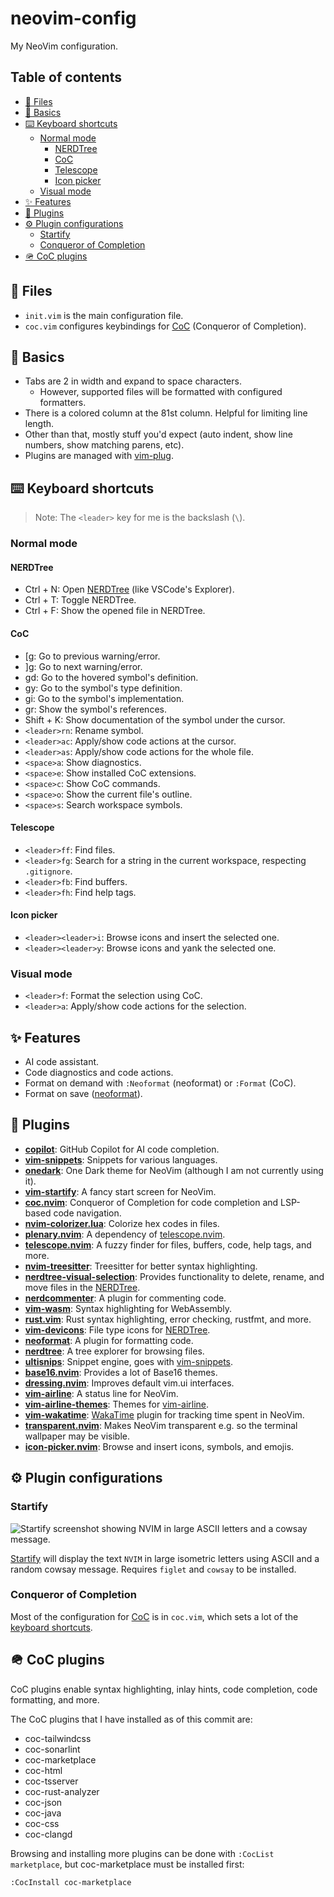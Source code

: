 # neovim-config

My NeoVim configuration.

## Table of contents

- [📂 Files](#-files)
- [🏃 Basics](#-basics)
- [⌨️ Keyboard shortcuts](#%EF%B8%8F-keyboard-shortcuts)
  - [Normal mode](#normal-mode)
    - [NERDTree](#nerdtree)
    - [CoC](#coc)
    - [Telescope](#telescope)
    - [Icon picker](#icon-picker)
  - [Visual mode](#visual-mode)
- [✨ Features](#-features)
- [🧩 Plugins](#-plugins)
- [⚙️ Plugin configurations](#%EF%B8%8F-plugin-configurations)
  - [Startify](#startify)
  - [Conqueror of Completion](#conqueror-of-completion)
- [🪖 CoC plugins](#-coc-plugins)

## 📂 Files

- `init.vim` is the main configuration file.
- `coc.vim` configures keybindings for [CoC][coc] (Conqueror of Completion).

[coc]: https://github.com/neoclide/coc.nvim

## 🏃 Basics

- Tabs are 2 in width and expand to space characters.
  - However, supported files will be formatted with configured formatters.
- There is a colored column at the 81st column. Helpful for limiting line
  length.
- Other than that, mostly stuff you'd expect (auto indent, show line numbers,
  show matching parens, etc).
- Plugins are managed with [vim-plug][vim-plug].

[vim-plug]: https://github.com/junegunn/vim-plug

## ⌨️ Keyboard shortcuts

> Note: The `<leader>` key for me is the backslash (`\`).

### Normal mode

#### NERDTree

- Ctrl + N: Open [NERDTree][nerdtree] (like VSCode's Explorer).
- Ctrl + T: Toggle NERDTree.
- Ctrl + F: Show the opened file in NERDTree.

#### CoC

- \[g: Go to previous warning/error.
- \]g: Go to next warning/error.
- gd: Go to the hovered symbol's definition.
- gy: Go to the symbol's type definition.
- gi: Go to the symbol's implementation.
- gr: Show the symbol's references.
- Shift + K: Show documentation of the symbol under the cursor.
- `<leader>rn`: Rename symbol.
- `<leader>ac`: Apply/show code actions at the cursor.
- `<leader>as`: Apply/show code actions for the whole file.
- `<space>a`: Show diagnostics.
- `<space>e`: Show installed CoC extensions.
- `<space>c`: Show CoC commands.
- `<space>o`: Show the current file's outline.
- `<space>s`: Search workspace symbols.

#### Telescope

- `<leader>ff`: Find files.
- `<leader>fg`: Search for a string in the current workspace, respecting
  `.gitignore`.
- `<leader>fb`: Find buffers.
- `<leader>fh`: Find help tags.

#### Icon picker

- `<leader><leader>i`: Browse icons and insert the selected one.
- `<leader><leader>y`: Browse icons and yank the selected one.

### Visual mode

- `<leader>f`: Format the selection using CoC.
- `<leader>a`: Apply/show code actions for the selection.

## ✨ Features

- AI code assistant.
- Code diagnostics and code actions.
- Format on demand with `:Neoformat` (neoformat) or `:Format` (CoC).
- Format on save ([neoformat][neoformat]).

## 🧩 Plugins

- [**copilot**][copilot]: GitHub Copilot for AI code completion.
- [**vim-snippets**][vim-snippets]: Snippets for various languages.
- [**onedark**][onedark.vim]: One Dark theme for NeoVim (although I am not
  currently using it).
- [**vim-startify**][vim-startify]: A fancy start screen for NeoVim.
- [**coc.nvim**][coc]: Conqueror of Completion for code completion and LSP-based
  code navigation.
- [**nvim-colorizer.lua**][nvim-colorizer]: Colorize hex codes in files.
- [**plenary.nvim**][plenary.nvim]: A dependency of
  [telescope.nvim][telescope.nvim].
- [**telescope.nvim**][telescope.nvim]: A fuzzy finder for files, buffers, code,
  help tags, and more.
- [**nvim-treesitter**][nvim-treesitter]: Treesitter for better syntax
  highlighting.
- [**nerdtree-visual-selection**][nerdtree-visual-selection]: Provides
  functionality to delete, rename, and move files in the [NERDTree][nerdtree].
- [**nerdcommenter**][nerdcommenter]: A plugin for commenting code.
- [**vim-wasm**][vim-wasm]: Syntax highlighting for WebAssembly.
- [**rust.vim**][rust.vim]: Rust syntax highlighting, error checking, rustfmt,
  and more.
- [**vim-devicons**][vim-devicons]: File type icons for [NERDTree][nerdtree].
- [**neoformat**][neoformat]: A plugin for formatting code.
- [**nerdtree**][nerdtree]: A tree explorer for browsing files.
- [**ultisnips**][ultisnips]: Snippet engine, goes with
  [vim-snippets][vim-snippets].
- [**base16.nvim**][base16.nvim]: Provides a lot of Base16 themes.
- [**dressing.nvim**][dressing.nvim]: Improves default vim.ui interfaces.
- [**vim-airline**][vim-airline]: A status line for NeoVim.
- [**vim-airline-themes**][vim-airline-themes]: Themes for
  [vim-airline][vim-airline].
- [**vim-wakatime**][vim-wakatime]: [WakaTime][wakatime] plugin for tracking
  time spent in NeoVim.
- [**transparent.nvim**][transparent.nvim]: Makes NeoVim transparent e.g. so
  the terminal wallpaper may be visible.
- [**icon-picker.nvim**][icon-picker.nvim]: Browse and insert icons, symbols,
  and emojis.

[copilot]: https://github.com/github/copilot
[vim-snippets]: https://github.com/honza/vim-snippets
[onedark.vim]: https://github.com/joshdick/onedark.vim
[vim-startify]: https://github.com/mhinz/vim-startify
[coc]: https://github.com/neoclide/coc.nvim
[nvim-colorizer]: https://github.com/norcalli/nvim-colorizer.lua
[plenary.nvim]: https://github.com/nvim-lua/plenary.nvim
[telescope.nvim]: https://github.com/nvim-telescope/telescope.nvim
[nvim-treesitter]: https://github.com/nvim-treesitter/nvim-treesitter
[nerdtree-visual-selection]: https://github.com/PhilRunninger/nerdtree-visual-selection
[nerdcommenter]: https://github.com/preservim/nerdcommenter
[vim-wasm]: https://github.com/rhysd/vim-wasm'
[rust.vim]: https://github.com/rust-lang/rust.vim
[vim-devicons]: https://github.com/ryanoasis/vim-devicons
[neoformat]: https://github.com/sbdchd/neoformat
[nerdtree]: https://github.com/scrooloose/nerdtree
[ultisnips]: https://github.com/SirVer/ultisnips
[base16.nvim]: https://github.com/Soares/base16.nvim
[dressing.nvim]: https://github.com/stevearc/dressing.nvim
[vim-airline]: https://github.com/vim-airline/vim-airline
[vim-airline-themes]: https://github.com/vim-airline/vim-airline-themes
[vim-wakatime]: https://github.com/wakatime/vim-wakatime
[transparent.nvim]: https://github.com/xiyaowong/transparent.nvim
[icon-picker.nvim]: https://github.com/ziontee113/icon-picker.nvim

[wakatime]: https://wakatime.com

## ⚙️ Plugin configurations

### Startify

![Startify screenshot showing NVIM in large ASCII letters and a cowsay
message.](./img/startify.png)

[Startify][vim-startify] will display the text `NVIM` in large isometric letters
using ASCII and a random cowsay message. Requires `figlet` and `cowsay` to be
installed.

### Conqueror of Completion

Most of the configuration for [CoC][coc] is in `coc.vim`, which sets a lot of
the [keyboard shortcuts](#-keyboard-shortcuts).

## 🪖 CoC plugins

CoC plugins enable syntax highlighting, inlay hints, code completion, code
formatting, and more.

The CoC plugins that I have installed as of this commit are:

- coc-tailwindcss
- coc-sonarlint
- coc-marketplace
- coc-html
- coc-tsserver
- coc-rust-analyzer
- coc-json
- coc-java
- coc-css
- coc-clangd

Browsing and installing more plugins can be done with `:CocList marketplace`,
but coc-marketplace must be installed first:
```
:CocInstall coc-marketplace
```
